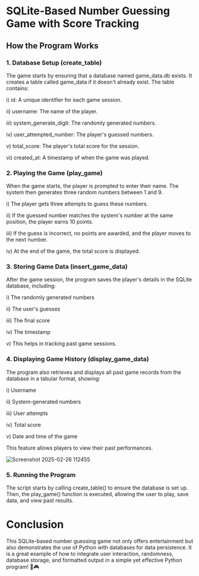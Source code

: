 # SQLite-Based Number Guessing Game with Score Tracking

## How the Program Works
### 1. Database Setup (create_table)
The game starts by ensuring that a database named game_data.db exists. It creates a table called game_data if it doesn't already exist. The table contains:

i) id: A unique identifier for each game session.

ii) username: The name of the player.

iii) system_generate_digit: The randomly generated numbers.

iv) user_attempted_number: The player's guessed numbers.

v) total_score: The player's total score for the session.

vi) created_at: A timestamp of when the game was played.

### 2. Playing the Game (play_game)
When the game starts, the player is prompted to enter their name. The system then generates three random numbers between 1 and 9.

i) The player gets three attempts to guess these numbers.

ii) If the guessed number matches the system's number at the same position, the player earns 10 points.

iii) If the guess is incorrect, no points are awarded, and the player moves to the next number.

iv) At the end of the game, the total score is displayed.

### 3. Storing Game Data (insert_game_data)
After the game session, the program saves the player's details in the SQLite database, including:

i) The randomly generated numbers

ii) The user's guesses

iii) The final score

iv) The timestamp

v) This helps in tracking past game sessions.

### 4. Displaying Game History (display_game_data)
The program also retrieves and displays all past game records from the database in a tabular format, showing:

i) Username

ii) System-generated numbers

iii) User attempts

iv) Total score

v) Date and time of the game

This feature allows players to view their past performances.

![Screenshot 2025-02-26 112455](https://github.com/user-attachments/assets/65cdd9f7-29f9-482f-ba53-516d34a93267)

### 5. Running the Program
The script starts by calling create_table() to ensure the database is set up. Then, the play_game() function is executed, allowing the user to play, save data, and view past results.

# Conclusion
This SQLite-based number guessing game not only offers entertainment but also demonstrates the use of Python with databases for data persistence. It is a great example of how to integrate user interaction, randomness, database storage, and formatted output in a simple yet effective Python program! 🚀🎮



